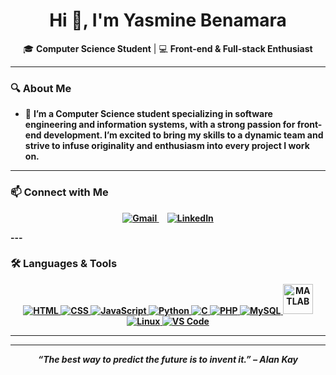 <h1 align="center">Hi 👋, I'm <strong>Yasmine Benamara</strong></h1>

<p align="center">
  🎓 <strong>Computer Science Student</strong> | 💻 <strong>Front-end & Full-stack Enthusiast</strong><br>
 

---

### 🔍 About Me

- 🎯 <strong>I’m a Computer Science student specializing in software engineering and information systems, with a strong passion for front-end development. I’m excited to bring my skills to a dynamic team and strive to infuse originality and enthusiasm into every project I work on.<strong>

---

### 📫 Connect with Me
<p align="center">
  <a href="yasminebenamara95@gmail.com" target="_blank">
    <img src="https://img.icons8.com/fluency/48/gmail-new.png" alt="Gmail" title="Send me an email"/>
  </a>
  &nbsp;&nbsp;&nbsp;
  <a href="https://linkedin.com/in/yasmine-ben-amara-4b5b58317" target="_blank">
    <img src="https://img.icons8.com/color/48/linkedin.png" alt="LinkedIn" title="Visit my LinkedIn"/>
  </a>
</p>
---

### 🛠️ Languages & Tools

<p align="center">
  <a href="https://developer.mozilla.org/en-US/docs/Web/HTML" target="_blank">
    <img src="https://img.icons8.com/color/48/000000/html-5--v1.png" alt="HTML"/>
  </a>
  <a href="https://developer.mozilla.org/en-US/docs/Web/CSS" target="_blank">
    <img src="https://img.icons8.com/color/48/000000/css3.png" alt="CSS"/>
  </a>
  <a href="https://developer.mozilla.org/en-US/docs/Web/JavaScript" target="_blank">
    <img src="https://img.icons8.com/color/48/000000/javascript--v1.png" alt="JavaScript"/>
  </a>
  <a href="https://www.python.org/" target="_blank">
    <img src="https://img.icons8.com/color/48/000000/python--v1.png" alt="Python"/>
  </a>
  <a href="https://en.wikipedia.org/wiki/C_(programming_language)" target="_blank">
    <img src="https://img.icons8.com/color/48/000000/c-programming.png" alt="C"/>
  </a>
  <a href="https://www.php.net/" target="_blank">
    <img src="https://img.icons8.com/officel/48/000000/php-logo.png" alt="PHP"/>
  </a>
  <a href="https://www.mysql.com/" target="_blank">
    <img src="https://img.icons8.com/ios-filled/50/000000/mysql-logo.png" alt="MySQL"/>
  </a>
  <a href="https://fr.mathworks.com/products/matlab.html" target="_blank">
    <img src="https://upload.wikimedia.org/wikipedia/commons/2/21/Matlab_Logo.png" width="48" alt="MATLAB"/>
  </a>
  <a href="https://www.linux.org/" target="_blank">
    <img src="https://img.icons8.com/color/48/000000/linux--v1.png" alt="Linux"/>
  </a>
  <a href="https://code.visualstudio.com/" target="_blank">
    <img src="https://img.icons8.com/color/48/000000/visual-studio-code-2019.png" alt="VS Code"/>
  </a>
</p>


---


---

<p align="center"><i>“The best way to predict the future is to invent it.” – Alan Kay</i></p>
